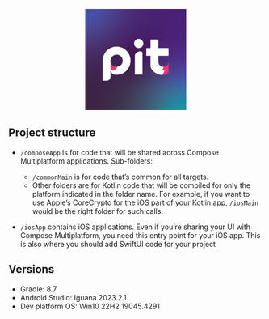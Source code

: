 <p align="center">
  <img src="logo.png" height="200px"  alt="project logo"/>
</p>


## Project structure

* `/composeApp` is for code that will be shared across Compose Multiplatform applications.
  Sub-folders:
    - `/commonMain` is for code that’s common for all targets.
    - Other folders are for Kotlin code that will be compiled for only the platform indicated in the
      folder name.
      For example, if you want to use Apple’s CoreCrypto for the iOS part of your Kotlin app,
      `/iosMain` would be the right folder for such calls.

* `/iosApp` contains iOS applications. Even if you’re sharing your UI with Compose Multiplatform,
  you need this entry point for your iOS app. This is also where you should add SwiftUI code for
  your project

## Versions

- Gradle: 8.7
- Android Studio: Iguana 2023.2.1
- Dev platform OS: Win10 22H2 19045.4291
